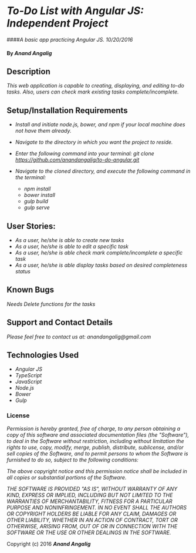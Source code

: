 # _To-Do List with Angular JS: Independent Project_

####_A basic app practicing Angular JS. 10/20/2016_

#### By _**Anand Angalig**_


## Description

_This web application is capable to creating, displaying, and editing to-do tasks. Also, users can check mark existing tasks complete/incomplete._


## Setup/Installation Requirements

  * _Install and initiate node.js, bower, and npm if your local machine does not have them already._

  * _Navigate to the directory in which you want the project to reside._

  * _Enter the following command into your terminal:_
      _git clone https://github.com/anandangalig/to-do-angular.git_

  * _Navigate to the cloned directory, and execute the following command in the terminal:_
    * _npm install_
    * _bower install_
    * _gulp build_
    * _gulp serve_


## User Stories:

* _As a user, he/she is able to create new tasks_
* _As a user, he/she is able to edit a specific task_
* _As a user, he/she is able check mark complete/incomplete a specific task_
* _As a user, he/she is able display tasks based on desired completeness status_



## Known Bugs

_Needs Delete functions for the tasks_


## Support and Contact Details

_Please feel free to contact us at:_
    _anandangalig@gmail.com_

## Technologies Used

* _Angular JS_
* _TypeScript_
* _JavaScript_
* _Node.js_
* _Bower_
* _Gulp_



### License
_Permission is hereby granted, free of charge, to any person obtaining a copy of this software and associated documentation files (the "Software"), to deal in the Software without restriction, including without limitation the rights to use, copy, modify, merge, publish, distribute, sublicense, and/or sell copies of the Software, and to permit persons to whom the Software is furnished to do so, subject to the following conditions:_

_The above copyright notice and this permission notice shall be included in all copies or substantial portions of the Software._

_THE SOFTWARE IS PROVIDED "AS IS", WITHOUT WARRANTY OF ANY KIND, EXPRESS OR IMPLIED, INCLUDING BUT NOT LIMITED TO THE WARRANTIES OF MERCHANTABILITY, FITNESS FOR A PARTICULAR PURPOSE AND NONINFRINGEMENT. IN NO EVENT SHALL THE AUTHORS OR COPYRIGHT HOLDERS BE LIABLE FOR ANY CLAIM, DAMAGES OR OTHER LIABILITY, WHETHER IN AN ACTION OF CONTRACT, TORT OR OTHERWISE, ARISING FROM, OUT OF OR IN CONNECTION WITH THE SOFTWARE OR THE USE OR OTHER DEALINGS IN THE SOFTWARE._

Copyright (c) 2016 **_Anand Angalig_**
